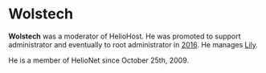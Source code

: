 # Wolstech

**Wolstech** was a moderator of HelioHost. He was promoted to support administrator and eventually to root administrator in [2016](https://www.helionet.org/index/topic/23159-wolstech-promoted/). He manages [Lily](../../servers/virtual/lily.md).

He is a member of HelioNet since October 25th, 2009.

